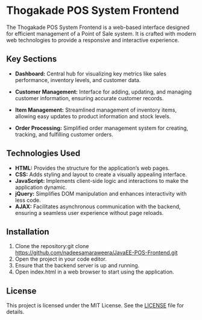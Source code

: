 # **Thogakade POS System Frontend**

The Thogakade POS System Frontend is a web-based interface designed for efficient management of a Point of Sale system. It is crafted with modern web technologies to provide a responsive and interactive experience.

## **Key Sections**

* **Dashboard:** Central hub for visualizing key metrics like sales performance, inventory levels, and customer data.

* **Customer Management:** Interface for adding, updating, and managing customer information, ensuring accurate customer records.

* **Item Management:** Streamlined management of inventory items, allowing easy updates to product information and stock levels.

* **Order Processing:** Simplified order management system for creating, tracking, and fulfilling customer orders.


## **Technologies Used**

* **HTML:** Provides the structure for the application’s web pages.
* **CSS:** Adds styling and layout to create a visually appealing interface.
* **JavaScript:** Implements client-side logic and interactions to make the application dynamic.
* **jQuery:** Simplifies DOM manipulation and enhances interactivity with less code.
* **AJAX:** Facilitates asynchronous communication with the backend, ensuring a seamless user experience without page reloads.


## **Installation**

1. Clone the repository:git clone https://github.com/nadeesamaraweera/JavaEE-POS-Frontend.git
2. Open the project in your code editor.
3. Ensure that the backend server is up and running.
4. Open index.html in a web browser to start using the application.

## **License**

This project is licensed under the MIT License. See the [LICENSE](LICENSE) file for details.
